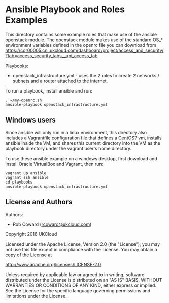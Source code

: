 Ansible Playbook and Roles Examples
===============================

This directory contains some example roles that make use of the ansible openstack module. The openstack module makes use of the standard OS_* environment variables defined in the openrc file you can download from https://cor00005.cni.ukcloud.com/dashboard/project/access_and_security/?tab=access_security_tabs__api_access_tab

Playbooks:
* openstack_infrastructure.yml - uses the 2 roles to create 2 networks / subnets and a router attached to the internet.

To run a playbook, install ansible and run:
```
. ~/my-openrc.sh
ansible-playbook openstack_infrastructure.yml
```

## Windows users
Since ansible will only run in a linux environment, this directory also includes a Vagrantfile configuration file that defines a CentOS7 vm, installs ansible inside the VM, and shares this current directory into the VM as the playbook directory under the vagrant user's home directory.

To use these ansible example on a windows desktop, first download and install Oracle VirtualBox and Vagrant, then run:
```
vagrant up ansible
vagrant ssh ansible
cd playbooks
ansible-playbook openstack_infrastructure.yml
```

License and Authors
-------------------
Authors:
  * Rob Coward (rcoward@ukcloud.com)

Copyright 2016 UKCloud

Licensed under the Apache License, Version 2.0 (the "License"); you may not use this file except in compliance with the License. You may obtain a copy of the License at

http://www.apache.org/licenses/LICENSE-2.0

Unless required by applicable law or agreed to in writing, software distributed under the License is distributed on an "AS IS" BASIS, WITHOUT WARRANTIES OR CONDITIONS OF ANY KIND, either express or implied. See the License for the specific language governing permissions and limitations under the License.
